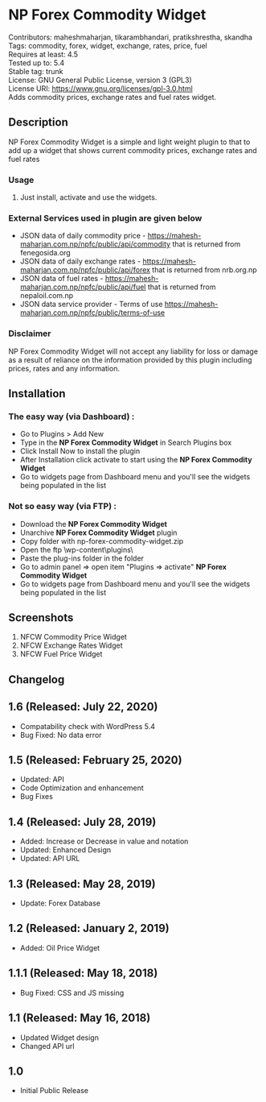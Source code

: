 # NP Forex Commodity Widget #

Contributors: maheshmaharjan, tikarambhandari, pratikshrestha, skandha <br />
Tags: commodity, forex, widget, exchange, rates, price, fuel <br />
Requires at least: 4.5 <br />
Tested up to: 5.4 <br />
Stable tag: trunk <br />
License: GNU General Public License, version 3 (GPL3) <br />
License URI: https://www.gnu.org/licenses/gpl-3.0.html <br />
Adds commodity prices, exchange rates and fuel rates widget.

## Description ##

NP Forex Commodity Widget is a simple and light weight plugin to that to add up a widget that shows current commodity prices, exchange rates and fuel rates

### Usage ###

1. Just install, activate and use the widgets.

### External Services used in plugin are given below ###

- JSON data of daily commodity price - https://mahesh-maharjan.com.np/npfc/public/api/commodity that is returned from fenegosida.org
- JSON data of daily exchange rates - https://mahesh-maharjan.com.np/npfc/public/api/forex that is returned from nrb.org.np
- JSON data of fuel rates - https://mahesh-maharjan.com.np/npfc/public/api/fuel that is returned from nepaloil.com.np
- JSON data service provider - Terms of use https://mahesh-maharjan.com.np/npfc/public/terms-of-use

### Disclaimer ###

NP Forex Commodity Widget will not accept any liability for loss or damage as a result of reliance on the information provided by this plugin including prices, rates and any information.

## Installation ##

### The easy way (via Dashboard) : ###

- Go to Plugins > Add New
- Type in the **NP Forex Commodity Widget** in Search Plugins box
- Click Install Now to install the plugin
- After Installation click activate to start using the **NP Forex Commodity Widget**
- Go to widgets page from Dashboard menu and you'll see the widgets being populated in the list

### Not so easy way (via FTP) : ###

- Download the **NP Forex Commodity Widget**
- Unarchive **NP Forex Commodity Widget** plugin
- Copy folder with np-forex-commodity-widget.zip
- Open the ftp \wp-content\plugins\
- Paste the plug-ins folder in the folder
- Go to admin panel => open item "Plugins => activate" **NP Forex Commodity Widget**
- Go to widgets page from Dashboard menu and you'll see the widgets being populated in the list

## Screenshots ##

1. NFCW Commodity Price Widget
2. NFCW Exchange Rates Widget
3. NFCW Fuel Price Widget

## Changelog ##
## 1.6 (Released: July 22, 2020) ##

- Compatability check with WordPress 5.4
- Bug Fixed: No data error

## 1.5 (Released: February 25, 2020) ##

- Updated: API
- Code Optimization and enhancement
- Bug Fixes

## 1.4 (Released: July 28, 2019) ##

- Added: Increase or Decrease in value and notation
- Updated: Enhanced Design
- Updated: API URL

## 1.3 (Released: May 28, 2019) ##

- Update: Forex Database

## 1.2 (Released: January 2, 2019) ##

- Added: Oil Price Widget

## 1.1.1 (Released: May 18, 2018) ##

- Bug Fixed: CSS and JS missing

## 1.1 (Released: May 16, 2018) ##

- Updated Widget design
- Changed API url

## 1.0 ##

- Initial Public Release

